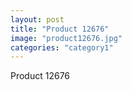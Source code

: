 ```yaml
---
layout: post
title: "Product 12676"
image: "product12676.jpg"
categories: "category1"
---
```

Product 12676
